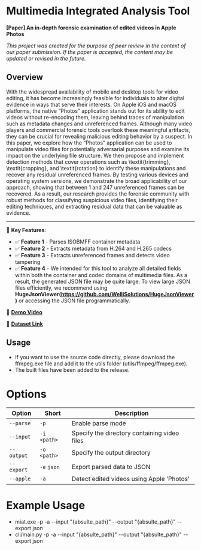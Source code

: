# Multimedia Integrated Analysis Tool

**[Paper] An in-depth forensic examination of edited videos in Apple Photos**

*This project was created for the purpose of peer review in the context of our paper submission. If the paper is accepted, the content may be updated or revised in the future.*

## Overview
With the widespread availability of mobile and desktop tools for video editing, it has become increasingly feasible for individuals to alter digital evidence in ways that serve their interests. On Apple iOS and macOS platforms, the native “Photos” application stands out for its ability to edit videos without re-encoding them, leaving behind traces of manipulation such as metadata changes and unreferenced frames. Although many video players and commercial forensic tools overlook these meaningful artifacts, they can be crucial for revealing malicious editing behavior by a suspect. In this paper, we explore how the “Photos” application can be used to manipulate video files for potentially adversarial purposes and examine its impact on the underlying file structure. We then propose and implement detection methods that cover operations such as \textit{trimming}, \textit{cropping}, and \textit{rotation} to identify these manipulations and recover any residual unreferenced frames. By testing various devices and operating system versions, we demonstrate the broad applicability of our approach, showing that between 1 and 247 unreferenced frames can be recovered. As a result, our research provides the forensic community with robust methods for classifying suspicious video files, identifying their editing techniques, and extracting residual data that can be valuable as evidence.

---

🔹 **Key Features**:
- ✅ **Feature 1** - Parses ISOBMFF container metadata
- ✅ **Feature 2** - Extracts metadata from H.264 and H.265 codecs  
- ✅ **Feature 3** - Extracts unreferenced frames and detects video tampering
- ✅ **Feature 4** - We intended for this tool to analyze all detailed fields within both the container and codec domains of multimedia files. As a result, the generated JSON file may be quite large. To view large JSON files efficiently, we recommend using **HugeJsonViewer(https://github.com/WelliSolutions/HugeJsonViewer)** or accessing the JSON file programmatically.

  
🔗 **[Demo Video](https://youtu.be/bIsp8vlMiXs)**

🔗 **[Dataset Link](https://drive.google.com/drive/folders/1CrAOWKht3vmBBK3EgVnfm6_sYQxPvueg?usp=sharing)**


## Usage
- If you want to use the source code directly, please download the ffmpeg.exe file and add it to the utils folder (utils/ffmpeg/ffmpeg.exe).
- The built files have been added to the release.

# Options

| Option | Short | Description |
|--------|-------|-------------|
| `--parse` | `-p` | Enable parse mode |
| `--input` | `-i` `<path>` | Specify the directory containing video files |
| `--output` | `-o` `<path>` | Specify the output directory |
| `--export` | `-e` `json` | Export parsed data to JSON |
| `--apple` | `-a` | Detect edited videos using Apple 'Photos' |

# Example Usage

- miat.exe -p -a --input "{absulte_path}" --output "{absulte_path}" --export json
- cli/main.py -p -a --input "{absulte_path}" --output "{absulte_path}" --export json
